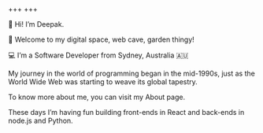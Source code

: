 +++
+++

👋 Hi! I’m Deepak.

🌴 Welcome to my digital space, web cave, garden thingy!

💻 I’m a Software Developer from Sydney, Australia 🇦🇺

My journey in the world of programming began in the mid-1990s, just as the World Wide Web was starting to weave its global tapestry.

To know more about me, you can visit my About page.

These days I’m having fun building front-ends in React and back-ends in node.js and Python.

